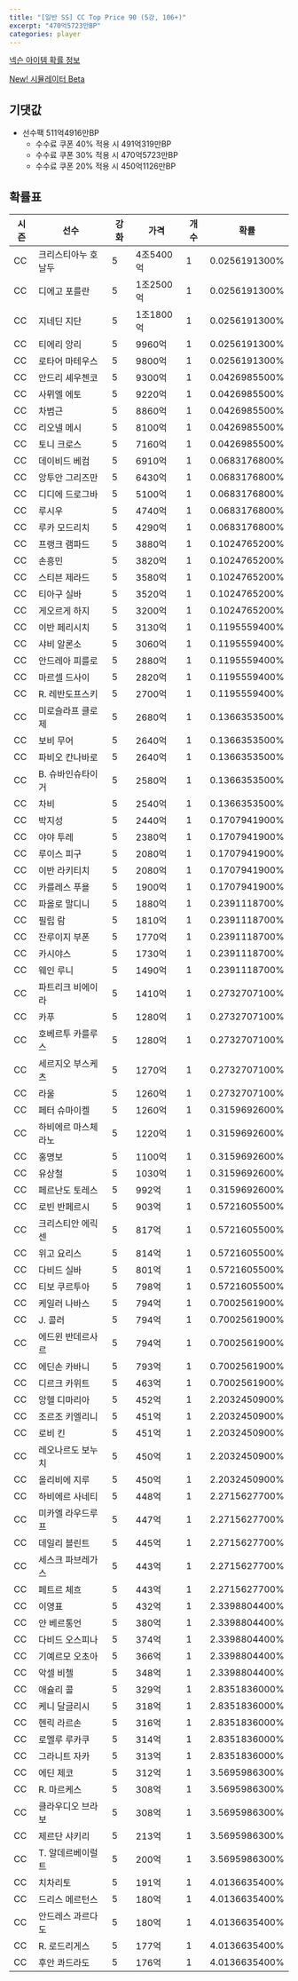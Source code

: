 ```yaml
---
title: "[일반 SS] CC Top Price 90 (5강, 106+)"
excerpt: "470억5723만BP"
categories: player
---
```

[넥슨 아이템 확률 정보](http://iteminfo.nexon.com/probability/fco?sn=7401)

[New! 시뮬레이터 Beta](/simulator/7401)
## 기댓값
- 선수팩 511억4916만BP
  - 수수료 쿠폰 40% 적용 시 491억319만BP
  - 수수료 쿠폰 30% 적용 시 470억5723만BP
  - 수수료 쿠폰 20% 적용 시 450억1126만BP


## 확률표

|시즌|선수|강화|가격|개수|확률|
|---|---|---|---|---|---|
|CC|크리스티아누 호날두|5|4조5400억|1|0.0256191300%|
|CC|디에고 포를란|5|1조2500억|1|0.0256191300%|
|CC|지네딘 지단|5|1조1800억|1|0.0256191300%|
|CC|티에리 앙리|5|9960억|1|0.0256191300%|
|CC|로타어 마테우스|5|9800억|1|0.0256191300%|
|CC|안드리 셰우첸코|5|9300억|1|0.0426985500%|
|CC|사뮈엘 에토|5|9220억|1|0.0426985500%|
|CC|차범근|5|8860억|1|0.0426985500%|
|CC|리오넬 메시|5|8100억|1|0.0426985500%|
|CC|토니 크로스|5|7160억|1|0.0426985500%|
|CC|데이비드 베컴|5|6910억|1|0.0683176800%|
|CC|앙투안 그리즈만|5|6430억|1|0.0683176800%|
|CC|디디에 드로그바|5|5100억|1|0.0683176800%|
|CC|루시우|5|4740억|1|0.0683176800%|
|CC|루카 모드리치|5|4290억|1|0.0683176800%|
|CC|프랭크 램파드|5|3880억|1|0.1024765200%|
|CC|손흥민|5|3820억|1|0.1024765200%|
|CC|스티븐 제라드|5|3580억|1|0.1024765200%|
|CC|티아구 실바|5|3520억|1|0.1024765200%|
|CC|게오르게 하지|5|3200억|1|0.1024765200%|
|CC|이반 페리시치|5|3130억|1|0.1195559400%|
|CC|샤비 알론소|5|3060억|1|0.1195559400%|
|CC|안드레아 피를로|5|2880억|1|0.1195559400%|
|CC|마르셀 드사이|5|2820억|1|0.1195559400%|
|CC|R. 레반도프스키|5|2700억|1|0.1195559400%|
|CC|미로슬라프 클로제|5|2680억|1|0.1366353500%|
|CC|보비 무어|5|2640억|1|0.1366353500%|
|CC|파비오 칸나바로|5|2640억|1|0.1366353500%|
|CC|B. 슈바인슈타이거|5|2580억|1|0.1366353500%|
|CC|차비|5|2540억|1|0.1366353500%|
|CC|박지성|5|2440억|1|0.1707941900%|
|CC|야야 투레|5|2380억|1|0.1707941900%|
|CC|루이스 피구|5|2080억|1|0.1707941900%|
|CC|이반 라키티치|5|2080억|1|0.1707941900%|
|CC|카를레스 푸욜|5|1900억|1|0.1707941900%|
|CC|파올로 말디니|5|1880억|1|0.2391118700%|
|CC|필립 람|5|1810억|1|0.2391118700%|
|CC|잔루이지 부폰|5|1770억|1|0.2391118700%|
|CC|카시야스|5|1730억|1|0.2391118700%|
|CC|웨인 루니|5|1490억|1|0.2391118700%|
|CC|파트리크 비에이라|5|1410억|1|0.2732707100%|
|CC|카푸|5|1280억|1|0.2732707100%|
|CC|호베르투 카를루스|5|1280억|1|0.2732707100%|
|CC|세르지오 부스케츠|5|1270억|1|0.2732707100%|
|CC|라울|5|1260억|1|0.2732707100%|
|CC|페터 슈마이켈|5|1260억|1|0.3159692600%|
|CC|하비에르 마스체라노|5|1220억|1|0.3159692600%|
|CC|홍명보|5|1100억|1|0.3159692600%|
|CC|유상철|5|1030억|1|0.3159692600%|
|CC|페르난도 토레스|5|992억|1|0.3159692600%|
|CC|로빈 반페르시|5|903억|1|0.5721605500%|
|CC|크리스티안 에릭센|5|817억|1|0.5721605500%|
|CC|위고 요리스|5|814억|1|0.5721605500%|
|CC|다비드 실바|5|801억|1|0.5721605500%|
|CC|티보 쿠르투아|5|798억|1|0.5721605500%|
|CC|케일러 나바스|5|794억|1|0.7002561900%|
|CC|J. 콜러|5|794억|1|0.7002561900%|
|CC|에드윈 반데르사르|5|794억|1|0.7002561900%|
|CC|에딘손 카바니|5|793억|1|0.7002561900%|
|CC|디르크 카위트|5|463억|1|0.7002561900%|
|CC|앙헬 디마리아|5|452억|1|2.2032450900%|
|CC|조르조 키엘리니|5|451억|1|2.2032450900%|
|CC|로비 킨|5|451억|1|2.2032450900%|
|CC|레오나르도 보누치|5|450억|1|2.2032450900%|
|CC|올리비에 지루|5|450억|1|2.2032450900%|
|CC|하비에르 사네티|5|448억|1|2.2715627700%|
|CC|미카엘 라우드루프|5|447억|1|2.2715627700%|
|CC|데일리 블린트|5|445억|1|2.2715627700%|
|CC|세스크 파브레가스|5|443억|1|2.2715627700%|
|CC|페트르 체흐|5|443억|1|2.2715627700%|
|CC|이영표|5|432억|1|2.3398804400%|
|CC|얀 베르통언|5|380억|1|2.3398804400%|
|CC|다비드 오스피나|5|374억|1|2.3398804400%|
|CC|기예르모 오초아|5|366억|1|2.3398804400%|
|CC|악셀 비첼|5|348억|1|2.3398804400%|
|CC|애슐리 콜|5|329억|1|2.8351836000%|
|CC|케니 달글리시|5|318억|1|2.8351836000%|
|CC|헨릭 라르손|5|316억|1|2.8351836000%|
|CC|로멜루 루카쿠|5|314억|1|2.8351836000%|
|CC|그라니트 자카|5|313억|1|2.8351836000%|
|CC|에딘 제코|5|312억|1|3.5695986300%|
|CC|R. 마르케스|5|308억|1|3.5695986300%|
|CC|클라우디오 브라보|5|308억|1|3.5695986300%|
|CC|제르단 샤키리|5|213억|1|3.5695986300%|
|CC|T. 알데르베이럴트|5|200억|1|3.5695986300%|
|CC|치차리토|5|191억|1|4.0136635400%|
|CC|드리스 메르턴스|5|180억|1|4.0136635400%|
|CC|안드레스 과르다도|5|180억|1|4.0136635400%|
|CC|R. 로드리게스|5|177억|1|4.0136635400%|
|CC|후안 콰드라도|5|176억|1|4.0136635400%|
